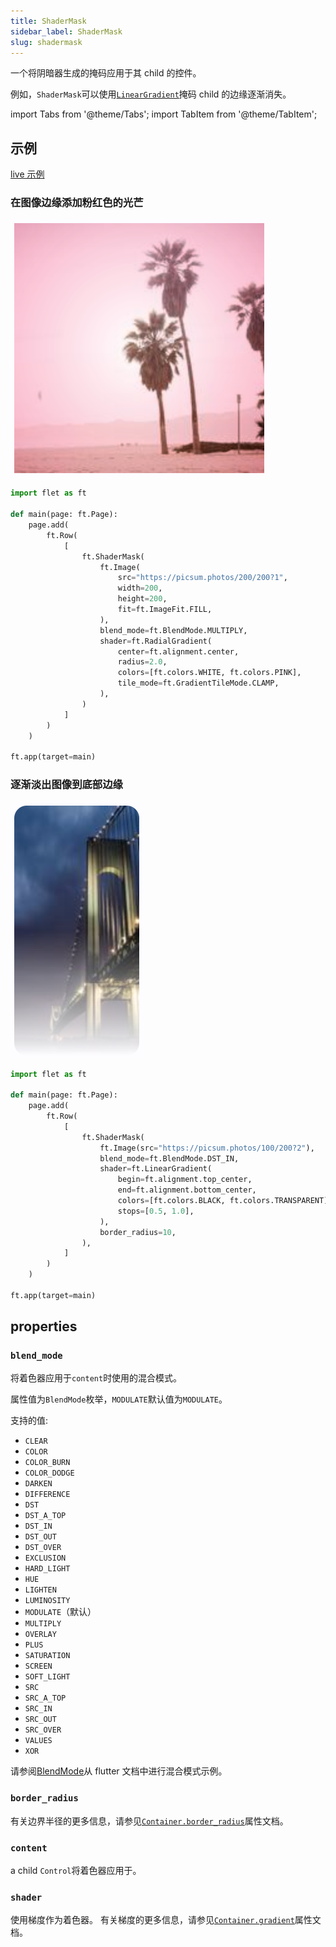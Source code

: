 ```yaml
---
title: ShaderMask
sidebar_label: ShaderMask
slug: shadermask
---
```


一个将阴暗器生成的掩码应用于其 child 的控件。

例如，`ShaderMask`可以使用[`LinearGradient`](/docs/controls/container#lineargradient)掩码 child 的边缘逐渐消失。

import Tabs from '@theme/Tabs';
import TabItem from '@theme/TabItem';

## 示例

[live 示例](https://flet-controls-gallery.fly.dev/utility/shadermask)

### 在图像边缘添加粉红色的光芒

<img src="/img/docs/controls/shader-mask/shader-mask-pink-glow.png" className="screenshot-20" />

<Tabs groupId="language">
  <TabItem value="python" label="Python" default>

```python
import flet as ft

def main(page: ft.Page):
    page.add(
        ft.Row(
            [
                ft.ShaderMask(
                    ft.Image(
                        src="https://picsum.photos/200/200?1",
                        width=200,
                        height=200,
                        fit=ft.ImageFit.FILL,
                    ),
                    blend_mode=ft.BlendMode.MULTIPLY,
                    shader=ft.RadialGradient(
                        center=ft.alignment.center,
                        radius=2.0,
                        colors=[ft.colors.WHITE, ft.colors.PINK],
                        tile_mode=ft.GradientTileMode.CLAMP,
                    ),
                )
            ]
        )
    )

ft.app(target=main)
```

  </TabItem>
</Tabs>

### 逐渐淡出图像到底部边缘

<img src="/img/docs/controls/shader-mask/shader-mask-gradient.png" className="screenshot-20" />

<Tabs groupId="language">
  <TabItem value="python" label="Python" default>

```python
import flet as ft

def main(page: ft.Page):
    page.add(
        ft.Row(
            [
                ft.ShaderMask(
                    ft.Image(src="https://picsum.photos/100/200?2"),
                    blend_mode=ft.BlendMode.DST_IN,
                    shader=ft.LinearGradient(
                        begin=ft.alignment.top_center,
                        end=ft.alignment.bottom_center,
                        colors=[ft.colors.BLACK, ft.colors.TRANSPARENT],
                        stops=[0.5, 1.0],
                    ),
                    border_radius=10,
                ),
            ]
        )
    )

ft.app(target=main)
```

  </TabItem>
</Tabs>

## properties

### `blend_mode`

将着色器应用于`content`时使用的混合模式。

属性值为`BlendMode`枚举，`MODULATE`默认值为`MODULATE`。

支持的值:

- `CLEAR`
- `COLOR`
- `COLOR_BURN`
- `COLOR_DODGE`
- `DARKEN`
- `DIFFERENCE`
- `DST`
- `DST_A_TOP`
- `DST_IN`
- `DST_OUT`
- `DST_OVER`
- `EXCLUSION`
- `HARD_LIGHT`
- `HUE`
- `LIGHTEN`
- `LUMINOSITY`
- `MODULATE`（默认）
- `MULTIPLY`
- `OVERLAY`
- `PLUS`
- `SATURATION`
- `SCREEN`
- `SOFT_LIGHT`
- `SRC`
- `SRC_A_TOP`
- `SRC_IN`
- `SRC_OUT`
- `SRC_OVER`
- `VALUES`
- `XOR`

请参阅[BlendMode](https://api.flutter.dev/flutter/dart-ui/BlendMode.html)从 flutter 文档中进行混合模式示例。

### `border_radius`

有关边界半径的更多信息，请参见[`Container.border_radius`](container#border_radius)属性文档。

### `content`

a child `Control`将着色器应用于。

### `shader`

使用梯度作为着色器。 有关梯度的更多信息，请参见[`Container.gradient`](container#gradient)属性文档。
